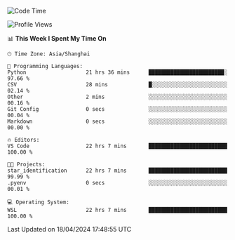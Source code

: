 <!--START_SECTION:waka-->
![Code Time](http://img.shields.io/badge/Code%20Time-1%2C627%20hrs%206%20mins-blue)

![Profile Views](http://img.shields.io/badge/Profile%20Views-5-blue)

📊 **This Week I Spent My Time On** 

```text
🕑︎ Time Zone: Asia/Shanghai

💬 Programming Languages: 
Python                   21 hrs 36 mins      ████████████████████████░   97.66 % 
CSV                      28 mins             █░░░░░░░░░░░░░░░░░░░░░░░░   02.14 % 
Other                    2 mins              ░░░░░░░░░░░░░░░░░░░░░░░░░   00.16 % 
Git Config               0 secs              ░░░░░░░░░░░░░░░░░░░░░░░░░   00.04 % 
Markdown                 0 secs              ░░░░░░░░░░░░░░░░░░░░░░░░░   00.00 % 

🔥 Editors: 
VS Code                  22 hrs 7 mins       █████████████████████████   100.00 % 

🐱‍💻 Projects: 
star_identification      22 hrs 7 mins       █████████████████████████   99.99 % 
.pyenv                   0 secs              ░░░░░░░░░░░░░░░░░░░░░░░░░   00.01 % 

💻 Operating System: 
WSL                      22 hrs 7 mins       █████████████████████████   100.00 % 
```


 Last Updated on 18/04/2024 17:48:55 UTC
<!--END_SECTION:waka-->